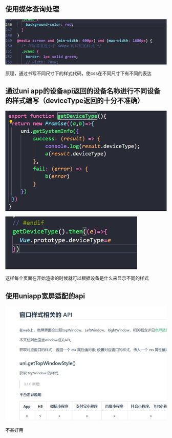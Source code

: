 ## 使用媒体查询处理

![1718240428551](images/h5响应式页面的处理方式/1718240428551.png)

原理，通过书写不同尺寸下的样式代码，使css在不同尺寸下有不同的表达

## 通过uni app的设备api返回的设备名称进行不同设备的样式编写（deviceType返回的十分不准确）

![1718240651708](images/h5响应式页面的处理方式/1718240651708.png)

![1718240681977](images/h5响应式页面的处理方式/1718240681977.png)

这样每个页面在开始渲染的时候就可以根据设备是什么来显示不同的样式

## 使用uniapp宽屏适配的api

![1718240913292](images/h5响应式页面的处理方式/1718240913292.png)

不甚好用
